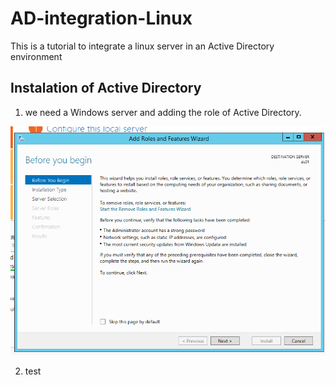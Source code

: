 # AD-integration-Linux
This is a tutorial to integrate a linux server in an Active Directory environment

## Instalation of Active Directory
1. we need a Windows server and adding the role of Active Directory.

![AD server installation](https://github.com/jean0828/AD-integration-Linux/blob/main/ADtutorial/ADserver1.jpg)

2. test
